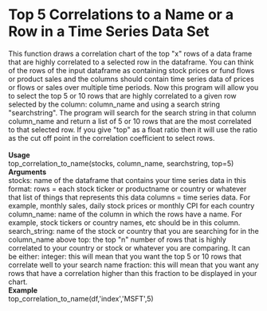 ﻿# Top 5 Correlations to a Name or a Row in a Time Series Data Set

This function draws a correlation chart of the top "x" rows of a data frame that are highly correlated to a selected row in the dataframe. You can think of the rows of the input dataframe as containing stock prices or fund flows or product sales and the columns     should contain time series data of prices or flows or sales over multiple time periods. Now this program will allow you to select the top 5 or 10 rows that are highly correlated to a given row selected by the column: column_name and using a search string "searchstring". The    program will search for the search string in that column column_name and return a list of 5 or 10 rows that are the most correlated to that selected row. If you give "top" as a float ratio then it will use the ratio as the cut off point in the correlation coefficient to select rows.
<br>
<br>
<b>Usage<br></b>
    top_correlation_to_name(stocks, column_name, searchstring, top=5)
<br>
<b>Arguments <br></b>
stocks: name of the dataframe that contains your time series data in this format: 
     rows = each stock ticker or productname or country or whatever that list of things that represents this data
     columns = time series data. For example, monthly sales, daily stock prices or monthly CPI for each country
column_name: name of the column in which the rows have a name. For example, stock tickers or country names, etc should be in this column.
search_string: name of the stock or country that you are searching for in the column_name above
top: the top "n" number of rows that is highly correlated to your country or stock or whatever you are comparing. It can be either:
    integer: this will mean that you want the top 5 or 10 rows that correlate well to your search name
    fraction: this will mean that you want any rows that have a correlation higher than this fraction to be displayed in your chart.
<br>
<b>Example<br></b>
    top_correlation_to_name(df,'index','MSFT',5)
